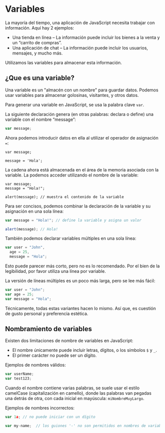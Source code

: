 # Variables

La mayoría del tiempo, una aplicación de JavaScript necesita trabajar con información. Aquí hay 2 ejemplos:

- Una tienda en línea – La información puede incluir los bienes a la venta y un “carrito de compras”.
- Una aplicación de chat – La información puede incluir los usuarios, mensajes, y mucho más.

Utilizamos las variables para almacenar esta información.

## ¿Que es una variable?

Una variable es un "almacén con un nombre" para guardar datos. Podemos usar variables para almacenar golosinas, visitantes, y otros datos.

Para generar una variable en JavaScript, se usa la palabra clave `var`.

La siguiente declaración genera (en otras palabras: declara o define) una variable con el nombre “message”:

```js
var message;
```

Ahora podemos introducir datos en ella al utilizar el operador de asignación `=`:

```js{3}
var message;

message = 'Hola';
```

La cadena ahora está almacenada en el área de la memoria asociada con la variable. La podemos acceder utilizando el nombre de la variable:

```js{4}
var message;
message = "Hola!";

alert(message); // muestra el contenido de la variable
```

Para ser concisos, podemos combinar la declaración de la variable y su asignación en una sola línea:

```js
var message = "Hola!"; // define la variable y asigna un valor

alert(message); // Hola!
```

También podemos declarar variables múltiples en una sola línea:

```js
var user = "John",
  age = 25,
  message = "Hola";
```

Esto puede parecer más corto, pero no es lo recomendado. Por el bien de la legibilidad, por favor utiliza una línea por variable.

La versión de líneas múltiples es un poco más larga, pero se lee más fácil:

```js
var user = "John";
var age = 25;
var message = "Hola";
```

Técnicamente, todas estas variantes hacen lo mismo. Así que, es cuestión de gusto personal y preferencia estética.

## Nombramiento de variables

Existen dos limitaciones de nombre de variables en JavaScript:

- El nombre únicamente puede incluir letras, dígitos, o los símbolos `$` y `_`.
- El primer carácter no puede ser un dígito.

Ejemplos de nombres válidos:

```js
var userName;
var test123;
```

Cuando el nombre contiene varias palabras, se suele usar el estilo camelCase (capitalización en camello), donde las palabras van pegadas una detrás de otra, con cada inicial en mayúscula: `miNombreMuyLargo`.

Ejemplos de nombres incorrectos:

```js
var 1a; // no puede iniciar con un dígito

var my-name;  // los guiones '-' no son permitidos en nombres de variables
```
